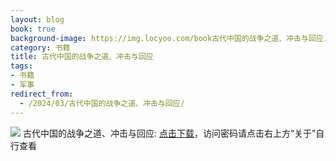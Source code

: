```yaml
---
layout: blog
book: true
background-image: https://img.locyoo.com/book古代中国的战争之道、冲击与回应.jpg
category: 书籍
title: 古代中国的战争之道、冲击与回应
tags:
- 书籍
- 军事
redirect_from:
  - /2024/03/古代中国的战争之道、冲击与回应/
---
```

![](https://img.locyoo.com/book古代中国的战争之道、冲击与回应.jpg)
古代中国的战争之道、冲击与回应: <a name = "ref1" href="https://url18.ctfile.com/f/50983618-1449297811-34aa81?p=3619">点击下载</a>，访问密码请点击右上方“关于”自行查看